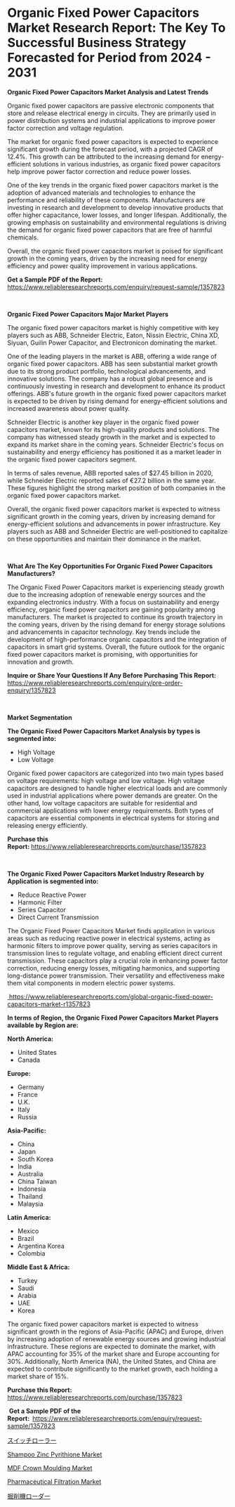 <p><h1>Organic Fixed Power Capacitors Market Research Report: The Key To Successful Business Strategy Forecasted for Period from 2024 - 2031</h1></p><p><strong>Organic Fixed Power Capacitors Market Analysis and Latest Trends</strong></p>
<p><p>Organic fixed power capacitors are passive electronic components that store and release electrical energy in circuits. They are primarily used in power distribution systems and industrial applications to improve power factor correction and voltage regulation.</p><p>The market for organic fixed power capacitors is expected to experience significant growth during the forecast period, with a projected CAGR of 12.4%. This growth can be attributed to the increasing demand for energy-efficient solutions in various industries, as organic fixed power capacitors help improve power factor correction and reduce power losses.</p><p>One of the key trends in the organic fixed power capacitors market is the adoption of advanced materials and technologies to enhance the performance and reliability of these components. Manufacturers are investing in research and development to develop innovative products that offer higher capacitance, lower losses, and longer lifespan. Additionally, the growing emphasis on sustainability and environmental regulations is driving the demand for organic fixed power capacitors that are free of harmful chemicals.</p><p>Overall, the organic fixed power capacitors market is poised for significant growth in the coming years, driven by the increasing need for energy efficiency and power quality improvement in various applications.</p></p>
<p><strong>Get a Sample PDF of the Report:&nbsp;</strong> <a href="https://www.reliableresearchreports.com/enquiry/request-sample/1357823">https://www.reliableresearchreports.com/enquiry/request-sample/1357823</a></p>
<p>&nbsp;</p>
<p><strong>Organic Fixed Power Capacitors Major Market Players</strong></p>
<p><p>The organic fixed power capacitors market is highly competitive with key players such as ABB, Schneider Electric, Eaton, Nissin Electric, China XD, Siyuan, Guilin Power Capacitor, and Electronicon dominating the market. </p><p>One of the leading players in the market is ABB, offering a wide range of organic fixed power capacitors. ABB has seen substantial market growth due to its strong product portfolio, technological advancements, and innovative solutions. The company has a robust global presence and is continuously investing in research and development to enhance its product offerings. ABB's future growth in the organic fixed power capacitors market is expected to be driven by rising demand for energy-efficient solutions and increased awareness about power quality.</p><p>Schneider Electric is another key player in the organic fixed power capacitors market, known for its high-quality products and solutions. The company has witnessed steady growth in the market and is expected to expand its market share in the coming years. Schneider Electric's focus on sustainability and energy efficiency has positioned it as a market leader in the organic fixed power capacitors segment.</p><p>In terms of sales revenue, ABB reported sales of $27.45 billion in 2020, while Schneider Electric reported sales of €27.2 billion in the same year. These figures highlight the strong market position of both companies in the organic fixed power capacitors market.</p><p>Overall, the organic fixed power capacitors market is expected to witness significant growth in the coming years, driven by increasing demand for energy-efficient solutions and advancements in power infrastructure. Key players such as ABB and Schneider Electric are well-positioned to capitalize on these opportunities and maintain their dominance in the market.</p></p>
<p>&nbsp;</p>
<p><strong>What Are The Key Opportunities For Organic Fixed Power Capacitors Manufacturers?</strong></p>
<p><p>The Organic Fixed Power Capacitors market is experiencing steady growth due to the increasing adoption of renewable energy sources and the expanding electronics industry. With a focus on sustainability and energy efficiency, organic fixed power capacitors are gaining popularity among manufacturers. The market is projected to continue its growth trajectory in the coming years, driven by the rising demand for energy storage solutions and advancements in capacitor technology. Key trends include the development of high-performance organic capacitors and the integration of capacitors in smart grid systems. Overall, the future outlook for the organic fixed power capacitors market is promising, with opportunities for innovation and growth.</p></p>
<p><strong>Inquire or Share Your Questions If Any Before Purchasing This Report:</strong> <a href="https://www.reliableresearchreports.com/enquiry/pre-order-enquiry/1357823">https://www.reliableresearchreports.com/enquiry/pre-order-enquiry/1357823</a></p>
<p>&nbsp;</p>
<p><strong>Market Segmentation</strong></p>
<p><strong>The Organic Fixed Power Capacitors Market Analysis by types is segmented into:</strong></p>
<p><ul><li>High Voltage</li><li>Low Voltage</li></ul></p>
<p><p>Organic fixed power capacitors are categorized into two main types based on voltage requirements: high voltage and low voltage. High voltage capacitors are designed to handle higher electrical loads and are commonly used in industrial applications where power demands are greater. On the other hand, low voltage capacitors are suitable for residential and commercial applications with lower energy requirements. Both types of capacitors are essential components in electrical systems for storing and releasing energy efficiently.</p></p>
<p><strong>Purchase this Report:&nbsp;</strong><a href="https://www.reliableresearchreports.com/purchase/1357823">https://www.reliableresearchreports.com/purchase/1357823</a></p>
<p>&nbsp;</p>
<p><strong>The Organic Fixed Power Capacitors Market Industry Research by Application is segmented into:</strong></p>
<p><ul><li>Reduce Reactive Power</li><li>Harmonic Filter</li><li>Series Capacitor</li><li>Direct Current Transmission</li></ul></p>
<p><p>The Organic Fixed Power Capacitors Market finds application in various areas such as reducing reactive power in electrical systems, acting as harmonic filters to improve power quality, serving as series capacitors in transmission lines to regulate voltage, and enabling efficient direct current transmission. These capacitors play a crucial role in enhancing power factor correction, reducing energy losses, mitigating harmonics, and supporting long-distance power transmission. Their versatility and effectiveness make them vital components in modern electric power systems.</p></p>
<p><a href="https://www.reliableresearchreports.com/global-organic-fixed-power-capacitors-market-r1357823">&nbsp;https://www.reliableresearchreports.com/global-organic-fixed-power-capacitors-market-r1357823</a></p>
<p><strong>In terms of Region, the Organic Fixed Power Capacitors Market Players available by Region are:</strong></p>
<p>
    <p> <strong> North America: </strong>
        <ul>
            <li>United States</li>
            <li>Canada</li>
        </ul>
        </p> 
    <p> <strong> Europe: </strong>
        <ul>
            <li>Germany</li>
            <li>France</li>
            <li>U.K.</li>
            <li>Italy</li>
            <li>Russia</li>
        </ul>
        </p> 
    <p> <strong> Asia-Pacific: </strong>
        <ul>
            <li>China</li>
            <li>Japan</li>
            <li>South Korea</li>
            <li>India</li>
            <li>Australia</li>
            <li>China Taiwan</li>
            <li>Indonesia</li>
            <li>Thailand</li>
            <li>Malaysia</li>
        </ul>
        </p> 
    <p> <strong> Latin America: </strong>
        <ul>
            <li>Mexico</li>
            <li>Brazil</li>
            <li>Argentina Korea</li>
            <li>Colombia</li>
        </ul>
        </p> 
    <p> <strong> Middle East & Africa: </strong>
        <ul>
            <li>Turkey</li>
            <li>Saudi</li>
            <li>Arabia</li>
            <li>UAE</li>
            <li>Korea</li>
        </ul>
    </p>
    </p>
<p><p>The organic fixed power capacitors market is expected to witness significant growth in the regions of Asia-Pacific (APAC) and Europe, driven by increasing adoption of renewable energy sources and growing industrial infrastructure. These regions are expected to dominate the market, with APAC accounting for 35% of the market share and Europe accounting for 30%. Additionally, North America (NA), the United States, and China are expected to contribute significantly to the market growth, each holding a market share of 15%.</p></p>
<p><strong>Purchase this Report: </strong><a href="https://www.reliableresearchreports.com/purchase/1357823">https://www.reliableresearchreports.com/purchase/1357823</a></p>
<p>&nbsp;<strong>Get a Sample PDF of the Report:&nbsp;&nbsp;</strong><a href="https://www.reliableresearchreports.com/enquiry/request-sample/1357823">https://www.reliableresearchreports.com/enquiry/request-sample/1357823</a></p>
<p><strong></strong></p>
<p><p><a href="https://medium.com/@hazelnutt83/%E3%82%B9%E3%82%A4%E3%83%83%E3%83%81%E3%83%AD%E3%83%BC%E3%83%A9%E3%83%BC%E3%83%9E%E3%83%BC%E3%82%B1%E3%83%83%E3%83%88%E3%81%AE%E8%A6%8F%E6%A8%A1-%E5%B8%82%E5%A0%B4%E5%B1%95%E6%9C%9B%E3%81%A8%E5%B8%82%E5%A0%B4%E4%BA%88%E6%B8%AC-2024%E5%B9%B4%E3%81%8B%E3%82%892031%E5%B9%B4-b66f9bb28dbe">スイッチローラー</a></p><p><a href="https://issuu.com/reportprime-2/docs/shampoo-zinc-pyrithione-market-size-2030.pptx">Shampoo Zinc Pyrithione Market</a></p><p><a href="https://issuu.com/reportprime-2/docs/mdf-crown-moulding-market-size-2030.pptx">MDF Crown Moulding Market</a></p><p><a href="https://www.linkedin.com/pulse/pharmaceutical-filtration-market-research-report-its-rpxbe?trackingId=GXCoMAhFbKy6fE94u4mcPg%3D%3D">Pharmaceutical Filtration Market</a></p><p><a href="https://medium.com/@kamdeall7845/%E3%82%A8%E3%82%AF%E3%82%B9%E3%82%AB%E3%83%99%E3%83%BC%E3%82%BF%E3%83%BC%E3%83%AD%E3%83%BC%E3%83%80%E3%83%BC%E3%83%9E%E3%83%BC%E3%82%B1%E3%83%83%E3%83%88-2031%E5%B9%B4%E3%81%BE%E3%81%A7%E3%81%AE%E6%88%90%E5%8A%9F%E3%81%99%E3%82%8B%E3%83%93%E3%82%B8%E3%83%8D%E3%82%B9%E6%88%A6%E7%95%A5%E3%81%AE%E9%8D%B5%E3%82%92%E4%BA%88%E6%B8%AC-add1c0a241a6">掘削機ローダー</a></p></p>